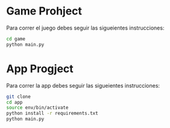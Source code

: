 # Game Prohject
Para correr el juego debes seguir las sigueientes instrucciones:

```sh
cd game
python main.py
```

# App Progject
Para correr la app debes seguir las sigueientes instrucciones:

```sh
git clone
cd app
source env/bin/activate
python install -r requirements.txt
python main.py
```